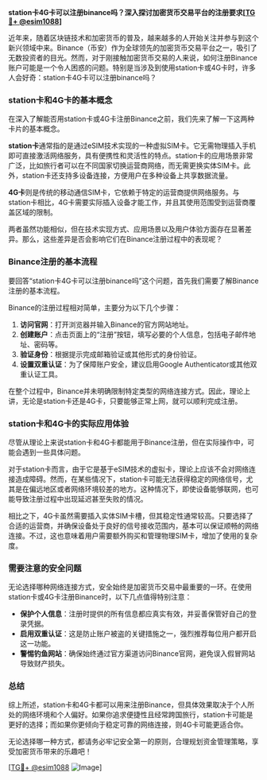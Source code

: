 **station卡4G卡可以注册binance吗？深入探讨加密货币交易平台的注册要求[[TG💪+ @esim1088](https://t.me/s/esim1088)]**

近年来，随着区块链技术和加密货币的普及，越来越多的人开始关注并参与到这个新兴领域中来。Binance（币安）作为全球领先的加密货币交易平台之一，吸引了无数投资者的目光。然而，对于刚接触加密货币交易的人来说，如何注册Binance账户可能是一个令人困惑的问题。特别是当涉及到使用station卡或4G卡时，许多人会好奇：station卡4G卡可以注册binance吗？

### station卡和4G卡的基本概念

在深入了解能否用station卡或4G卡注册Binance之前，我们先来了解一下这两种卡片的基本概念。

**station卡**通常指的是通过eSIM技术实现的一种虚拟SIM卡。它无需物理插入手机即可直接激活网络服务，具有便携性和灵活性的特点。station卡的应用场景非常广泛，比如旅行者可以在不同国家切换运营商网络，而无需更换实体SIM卡。此外，station卡还支持多设备连接，方便用户在多种设备上共享数据流量。

**4G卡**则是传统的移动通信SIM卡，它依赖于特定的运营商提供网络服务。与station卡相比，4G卡需要实际插入设备才能工作，并且其使用范围受到运营商覆盖区域的限制。

两者虽然功能相似，但在技术实现方式、应用场景以及用户体验方面存在显著差异。那么，这些差异是否会影响它们在Binance注册过程中的表现呢？

### Binance注册的基本流程

要回答“station卡4G卡可以注册binance吗”这个问题，首先我们需要了解Binance注册的基本流程。

Binance的注册过程相对简单，主要分为以下几个步骤：

1. **访问官网**：打开浏览器并输入Binance的官方网站地址。
2. **创建账户**：点击页面上的“注册”按钮，填写必要的个人信息，包括电子邮件地址、密码等。
3. **验证身份**：根据提示完成邮箱验证或其他形式的身份验证。
4. **设置双重认证**：为了保障账户安全，建议启用Google Authenticator或其他双重认证工具。

在整个过程中，Binance并未明确限制特定类型的网络连接方式。因此，理论上讲，无论是station卡还是4G卡，只要能够正常上网，就可以顺利完成注册。

### station卡和4G卡的实际应用体验

尽管从理论上来说station卡和4G卡都能用于Binance注册，但在实际操作中，可能会遇到一些具体问题。

对于station卡而言，由于它是基于eSIM技术的虚拟卡，理论上应该不会对网络连接造成障碍。然而，在某些情况下，station卡可能无法获得稳定的网络信号，尤其是在偏远地区或者网络环境较差的地方。这种情况下，即使设备能够联网，也可能导致注册过程中出现延迟甚至失败的情况。

相比之下，4G卡虽然需要插入实体SIM卡槽，但其稳定性通常较高。只要选择了合适的运营商，并确保设备处于良好的信号接收范围内，基本可以保证顺畅的网络连接。不过，这也意味着用户需要额外购买和管理物理SIM卡，增加了使用的复杂度。

### 需要注意的安全问题

无论选择哪种网络连接方式，安全始终是加密货币交易中最重要的一环。在使用station卡或4G卡注册Binance时，以下几点值得特别注意：

- **保护个人信息**：注册时提供的所有信息都应真实有效，并妥善保管好自己的登录凭据。
- **启用双重认证**：这是防止账户被盗的关键措施之一，强烈推荐每位用户都开启这一功能。
- **警惕钓鱼网站**：确保始终通过官方渠道访问Binance官网，避免误入假冒网站导致财产损失。

### 总结

综上所述，station卡和4G卡都可以用来注册Binance，但具体效果取决于个人所处的网络环境和个人偏好。如果你追求便捷性且经常跨国旅行，station卡可能是更好的选择；而如果你更倾向于稳定可靠的网络连接，则4G卡可能更适合你。

无论选择哪一种方式，都请务必牢记安全第一的原则，合理规划资金管理策略，享受加密货币带来的乐趣吧！

[[TG💪+ @esim1088](https://t.me/s/esim1088) ![Image](https://i.postimg.cc/4NQfJmqS/Snipaste-2025-05-13-00-14-12.png)]
